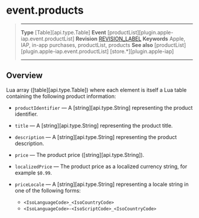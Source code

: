 # event.products

> --------------------- ------------------------------------------------------------------------------------------
> __Type__              [Table][api.type.Table]
> __Event__             [productList][plugin.apple-iap.event.productList]
> __Revision__          [REVISION_LABEL](REVISION_URL)
> __Keywords__          Apple, IAP, in-app purchases, productList, products
> __See also__			[productList][plugin.apple-iap.event.productList]
>						[store.*][plugin.apple-iap]
> --------------------- ------------------------------------------------------------------------------------------

## Overview

Lua array ([table][api.type.Table]) where each element is itself a Lua table containing the following product information:

* `productIdentifier` &mdash; A [string][api.type.String] representing the product identifier.

* `title` &mdash; A [string][api.type.String] representing the product title.

* `description` &mdash; A [string][api.type.String] representing the product description.

* `price` &mdash; The product price ([string][api.type.String]).

* `localizedPrice` &mdash; The product price as a localized currency string, for example `$0.99`.

* `priceLocale` &mdash; A [string][api.type.String] representing a locale string in one of the following forms:

	* `<IsoLanguageCode>_<IsoCountryCode>`
	* `<IsoLanguageCode>-<IsoScriptCode>_<IsoCountryCode>`
	
